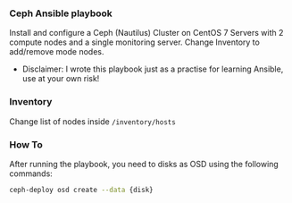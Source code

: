 ### Ceph Ansible playbook

Install and configure a Ceph (Nautilus) Cluster on CentOS 7 Servers with 2 compute nodes and a single monitoring server. Change Inventory to add/remove mode nodes.

- Disclaimer: I wrote this playbook just as a practise for learning Ansible, use at your own risk!

### Inventory

Change list of nodes inside `/inventory/hosts` 

### How To
After running the playbook, you need to disks as OSD using the following commands:

```bash
ceph-deploy osd create --data {disk}
```
